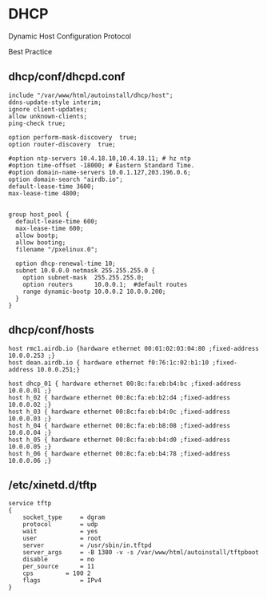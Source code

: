 # DHCP

Dynamic Host Configuration Protocol

Best Practice

## dhcp/conf/dhcpd.conf 

	include "/var/www/html/autoinstall/dhcp/host";
	ddns-update-style interim;
	ignore client-updates;
	allow unknown-clients;
	ping-check true;
	
	option perform-mask-discovery  true;
	option router-discovery  true;
	
	#option ntp-servers 10.4.18.10,10.4.18.11; # hz ntp
	#option time-offset -18000; # Eastern Standard Time.
	#option domain-name-servers 10.0.1.127,203.196.0.6;
	option domain-search "airdb.io";
	default-lease-time 3600;
	max-lease-time 4800;
	
	
	group host_pool {
	  default-lease-time 600;
	  max-lease-time 600;
	  allow bootp;
	  allow booting;
	  filename "/pxelinux.0";
	
	  option dhcp-renewal-time 10;
	  subnet 10.0.0.0 netmask 255.255.255.0 {
	    option subnet-mask  255.255.255.0;
	    option routers      10.0.0.1;  #default routes
	    range dynamic-bootp 10.0.0.2 10.0.0.200;
	  }
	}


##  dhcp/conf/hosts

	host rmc1.airdb.io {hardware ethernet 00:01:02:03:04:80 ;fixed-address 10.0.0.253 ;}
	host dean.airdb.io { hardware ethernet f0:76:1c:02:b1:10 ;fixed-address 10.0.0.251;}
	
	host dhcp_01 { hardware ethernet 00:8c:fa:eb:b4:bc ;fixed-address 10.0.0.01 ;}
	host h_02 { hardware ethernet 00:8c:fa:eb:b2:d4 ;fixed-address 10.0.0.02 ;}
	host h_03 { hardware ethernet 00:8c:fa:eb:b4:0c ;fixed-address 10.0.0.03 ;}
	host h_04 { hardware ethernet 00:8c:fa:eb:b8:08 ;fixed-address 10.0.0.04 ;}
	host h_05 { hardware ethernet 00:8c:fa:eb:b4:d0 ;fixed-address 10.0.0.05 ;}
	host h_06 { hardware ethernet 00:8c:fa:eb:b4:78 ;fixed-address 10.0.0.06 ;}

## /etc/xinetd.d/tftp

	service tftp
	{
		socket_type		= dgram
		protocol		= udp
		wait			= yes
		user			= root
		server			= /usr/sbin/in.tftpd
		server_args		= -B 1380 -v -s /var/www/html/autoinstall/tftpboot
		disable			= no
		per_source		= 11
		cps			= 100 2
		flags			= IPv4
	}
